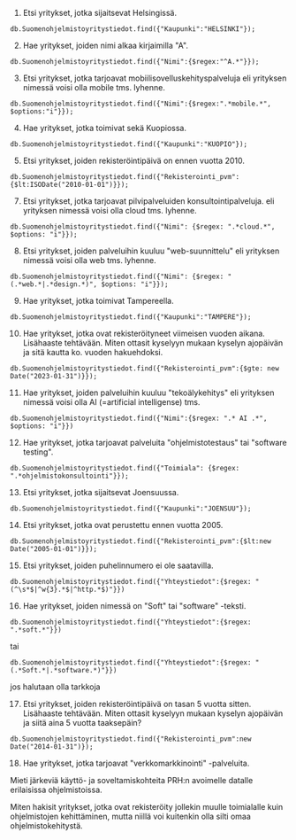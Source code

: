 1. Etsi yritykset, jotka sijaitsevat Helsingissä.

`db.Suomenohjelmistoyritystiedot.find({"Kaupunki":"HELSINKI"});`

2. Hae yritykset, joiden nimi alkaa kirjaimilla "A".

`db.Suomenohjelmistoyritystiedot.find({"Nimi":{$regex:"^A.*"}});`

3. Etsi yritykset, jotka tarjoavat mobiilisovelluskehityspalveluja eli yrityksen nimessä voisi olla mobile tms. lyhenne.

`db.Suomenohjelmistoyritystiedot.find({"Nimi":{$regex:".*mobile.*", $options:"i"}});`

4. Hae yritykset, jotka toimivat sekä Kuopiossa.

`db.Suomenohjelmistoyritystiedot.find({"Kaupunki":"KUOPIO"});`

5. Etsi yritykset, joiden rekisteröintipäivä on ennen vuotta 2010.

`db.Suomenohjelmistoyritystiedot.find({"Rekisterointi_pvm":{$lt:ISODate("2010-01-01")}});`

7. Etsi yritykset, jotka tarjoavat pilvipalveluiden konsultointipalveluja. eli yrityksen nimessä voisi olla cloud tms. lyhenne.

`db.Suomenohjelmistoyritystiedot.find({"Nimi": {$regex: ".*cloud.*", $options: "i"}});`

8. Etsi yritykset, joiden palveluihin kuuluu "web-suunnittelu" eli yrityksen nimessä voisi olla web tms. lyhenne.

`db.Suomenohjelmistoyritystiedot.find({"Nimi": {$regex: "(.*web.*|.*design.*)", $options: "i"}});`

9. Hae yritykset, jotka toimivat Tampereella.

`db.Suomenohjelmistoyritystiedot.find({"Kaupunki":"TAMPERE"});`

10. Hae yritykset, jotka ovat rekisteröityneet viimeisen vuoden aikana. Lisähaaste tehtävään. Miten ottasit kyselyyn mukaan kyselyn ajopäivän ja sitä kautta ko. vuoden hakuehdoksi.

`db.Suomenohjelmistoyritystiedot.find({"Rekisterointi_pvm":{$gte: new Date("2023-01-31")}});`

11. Hae yritykset, joiden palveluihin kuuluu "tekoälykehitys" eli yrityksen nimessä voisi olla AI (=artificial intelligense) tms.

`db.Suomenohjelmistoyritystiedot.find({"Nimi":{$regex: ".* AI .*", $options: "i"}})`

12. Hae yritykset, jotka tarjoavat palveluita "ohjelmistotestaus" tai "software testing".

`db.Suomenohjelmistoyritystiedot.find({"Toimiala": {$regex: ".*ohjelmistokonsultointi"}});`

13. Etsi yritykset, jotka sijaitsevat Joensuussa.

`db.Suomenohjelmistoyritystiedot.find({"Kaupunki":"JOENSUU"});`


14. Etsi yritykset, jotka ovat perustettu ennen vuotta 2005.

`db.Suomenohjelmistoyritystiedot.find({"Rekisterointi_pvm":{$lt:new Date("2005-01-01")}});`

15. Etsi yritykset, joiden puhelinnumero ei ole saatavilla.

`db.Suomenohjelmistoyritystiedot.find({"Yhteystiedot":{$regex: "(^\s*$|^w{3}.*$|^http.*$)"}})`

16. Hae yritykset, joiden nimessä on "Soft" tai "software" -teksti.

`db.Suomenohjelmistoyritystiedot.find({"Yhteystiedot":{$regex: ".*soft.*"}})`

tai

`db.Suomenohjelmistoyritystiedot.find({"Yhteystiedot":{$regex: "(.*Soft.*|.*software.*)"}})`

jos halutaan olla tarkkoja

17. Etsi yritykset, joiden rekisteröintipäivä on tasan 5 vuotta sitten. Lisähaaste tehtävään. Miten ottasit kyselyyn mukaan kyselyn ajopäivän ja siitä aina 5 vuotta taaksepäin?

`db.Suomenohjelmistoyritystiedot.find({"Rekisterointi_pvm":new Date("2014-01-31")});`

18. Hae yritykset, jotka tarjoavat "verkkomarkkinointi" -palveluita.



Mieti järkeviä käyttö- ja soveltamiskohteita PRH:n avoimelle datalle erilaisissa ohjelmistoissa.



Miten hakisit yritykset, jotka ovat rekisteröity jollekin muulle toimialalle kuin ohjelmistojen kehittäminen, mutta niillä voi kuitenkin olla silti omaa ohjelmistokehitystä.